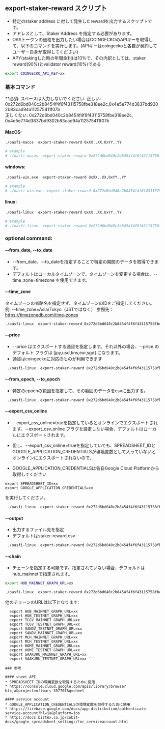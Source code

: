 ## export-staker-reward スクリプト

* 特定のstaker address に対して発生したrewardを出力するスクリプトです。
* アドレスとして、Staker Address を指定する必要があります。
* OASトークンの価格を出力したい場合はCOINGECKOのAPIキーを取得して、以下のコマンドを実行します。(APIキーはcoingeckoと各自が契約してユーザー自身が取得してください)
* APY(stakingした時の年間金利)は10%で、その内訳としては、staker reward(90%)とvalidator reward(10%)である

```bash
export COINGECKO_API_KEY=xx
```

### 基本コマンド

**必須: スペースは入力しないでください.
正しい: 0x272d6bd040c2b8454f4f6f43115758fbe318ee2c,0x4e5e774d3837bd9302b83cad94a112575411f07b  
正しくない: 0x272d6bd040c2b8454f4f6f43115758fbe318ee2c,  0x4e5e774d3837bd9302b83cad94a112575411f07b  

#### MacOS:

```bash
./oasfi-macos  export-staker-reward 0xXX..XX,0xYY..YY

# example
# ./oasfi-macos  export-staker-reward 0x272d6bd040c2b8454f4f6f43115758fbe318ee2c,0x4e5e774d3837bd9302b83cad94a112575411f07b 
```

#### windows:

```bash
./oasfi-win.exe  export-staker-reward 0xXX..XX,0xYY..YY

# example
# ./oasfi-win.exe  export-staker-reward 0x272d6bd040c2b8454f4f6f43115758fbe318ee2c,0x4e5e774d3837bd9302b83cad94a112575411f07b 
```

#### linux:

```bash
./oasfi-linux  export-staker-reward 0xXX..XX,0xYY..YY

# example
# ./oasfi-linux  export-staker-reward 0x272d6bd040c2b8454f4f6f43115758fbe318ee2c,0x4e5e774d3837bd9302b83cad94a112575411f07b 
```

### optional command:  

#### --from_date, --to_date

* --from_date、--to_dateを指定することで特定の期間のデータを取得できます。
* デフォルトはローカルタイムゾーンで、タイムゾーンを変更する場合は、--time_zone=timezone を使用できます。

#### --time_zone 
タイムゾーンの省略名を指定せず、タイムゾーンのIDをご指定してください。 
例: --time_zone=Asia/Tokyo（JSTではなく） 
参照先： https://timezonedb.com/time-zones

```bash
./oasfi-linux  export-staker-reward 0x272d6bd040c2b8454f4f6f43115758fbe318ee2c,0x4e5e774d3837bd9302b83cad94a112575411f07b --from_date=2023-08-16T10:00:00 --to_date=2023-10-16T10:00:00
```

#### --price

* --price はエクスポートする通貨を指定します。それ以外の場合、--price のデフォルト フラグは [jpy,usd,krw,eur,sgd] になります。
* 通貨はcoingeckoに対応のものが利用できます

```bash
 ./oasfi-linux  export-staker-reward 0x272d6bd040c2b8454f4f6f43115758fbe318ee2c,0x4e5e774d3837bd9302b83cad94a112575411f07b --price=jpy
```

#### --from_epoch, --to_epoch

* 特定のepochの範囲を指定して、その範囲のデータをcsvに出力する。

```bash
 ./oasfi-linux  export-staker-reward 0x272d6bd040c2b8454f4f6f43115758fbe318ee2c,0x4e5e774d3837bd9302b83cad94a112575411f07b  --from_epoch=246 --to_epoch=247
```

#### --export_csv_online

* --export_csv_online=trueを指定しているとオンラインでエクスポートされます。--export_csv_online フラグを設定しない場合、デフォルトはローカルにエクスポートされます。 

* 但し、--export_csv_online=trueを指定していても、SPREADSHEET_IDとGOOGLE_APPLICATION_CREDENTIALSが環境変数として入っていないとオンラインにエクスポートされないので、
* GOOGLE_APPLICATION_CREDENTIALSは各自Google Cloud Platformから取得してください
```
export SPREADSHEET_ID=xx
export GOOGLE_APPLICATION_CREDENTIALS=xx
```
を実行してください。

```bash
 ./oasfi-linux  export-staker-reward 0x272d6bd040c2b8454f4f6f43115758fbe318ee2c,0x4e5e774d3837bd9302b83cad94a112575411f07b --export_csv_online=true
```

#### --output

* 出力するファイル先を指定
* デフォルトはstaker-reward.csv

```bash
 ./oasfi-linux  export-staker-reward 0x272d6bd040c2b8454f4f6f43115758fbe318ee2c,0x4e5e774d3837bd9302b83cad94a112575411f07b -o=output.csv
```

#### --chain
* チェーンを指定する可能です。指定されていない場合、デフォルトはhub_mainnetで指定されます。

```bash
export HUB_MAINNET_GRAPH_URL=xx

./oasfi-linux  export-staker-reward 0x272d6bd040c2b8454f4f6f43115758fbe318ee2c,0x4e5e774d3837bd9302b83cad94a112575411f07b -c=hub_mainnet
```

他のチェーンのURLは以下となります:
```
  export HUB_MAINNET_GRAPH_URL=xx
  export HUB_TESTNET_GRAPH_URL=xx
  export TCGV_MAINNET_GRAPH_URL=xx
  export TCGV_TESTNET_GRAPH_URL=xx
  export SANDV_TESTNET_GRAPH_URL=xx
  export SANDV_MAINNET_GRAPH_URL=xx
  export MCH_MAINNET_GRAPH_URL=xx
  export MCH_TESTNET_GRAPH_URL=xx
  export HOME_MAINNET_GRAPH_URL=xx
  export HOME_TESTNET_GRAPH_URL=xx
  export SAAKURU_MAINNET_GRAPH_URL=xx
  export SAAKURU_TESTNET_GRAPH_URL=xx ```

### 参考

#### sheet API
* SPREADSHEET_IDの環境変数を取得するために使用
* https://console.cloud.google.com/apis/library/browse?hl=ja&project=nftwars-357707&q=sheet

#### service account
* GOOGLE_APPLICATION_CREDENTIALSの環境変数を取得するために使用
* https://firebase.google.com/docs/app-distribution/authenticate-service-account?hl=ja&platform=ios
* https://docs.biztex.co.jp/cobit-docs/google_spreadsheet_settings/for_serviceaccount.html